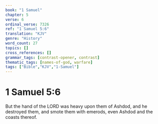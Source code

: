 ```yaml
---
book: "1 Samuel"
chapter: 5
verse: 6
ordinal_verse: 7326
ref: "1 Samuel 5:6"
translation: "KJV"
genre: "History"
word_count: 27
topics: []
cross_references: []
grammar_tags: [contrast-opener, contrast]
thematic_tags: [names-of-god, warfare]
tags: ["Bible","KJV","1-Samuel"]
---
```


# 1 Samuel 5:6

But the hand of the LORD was heavy upon them of Ashdod, and he destroyed them, and smote them with emerods, even Ashdod and the coasts thereof.
